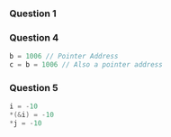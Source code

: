 ### Question 1

### Question 4
```C
b = 1006 // Pointer Address
c = b = 1006 // Also a pointer address

```


### Question 5
```C
i = -10
*(&i) = -10
*j = -10
```